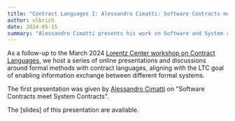 ```yaml
---
title: "Contract Languages I: Alessandro Cimatti: Software Contracts meet System Contracts – 15 May 2024"
author: ulbrich
date: 2024-05-15
summary: "Alessandro Cimatti presents his work on Software and System contracts."
---
```


As a follow-up to the March 2024 [Lorentz Center workshop on Contract
Languages](https://www.lorentzcenter.nl/contract-languages.html), we
host a series of online presentations and discussions around
formal methods with contract languages, aligning with the LTC goal of
enabling information exchange between different formal systems.

<!--more-->

The first presentation was given by [Alessandro Cimatti](https://dicenter.fbk.eu/contacts/alessandro-cimatti/) on "Software Contracts meet System Contracts".

The [slides] of this presentation are available.
